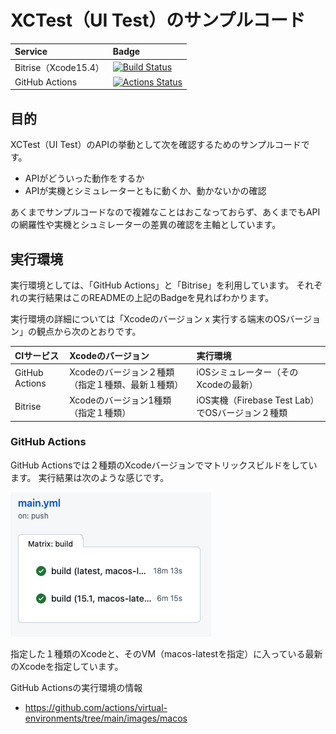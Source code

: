 # XCTest（UI Test）のサンプルコード

|Service|Badge|
|:------|:-----|
|Bitrise（Xcode15.4）|[![Build Status](https://app.bitrise.io/app/1d858c8431aa217d/status.svg?token=GTEOmJjTXqa35KkrFfOXaA)](https://app.bitrise.io/app/1d858c8431aa217d)
|GitHub Actions|[![Actions Status](https://github.com/tarappo/ios_ui_test_sandbox/actions/workflows/main.yml/badge.svg)](https://github.com/tarappo/ios_ui_test_sandbox/actions)|

## 目的
XCTest（UI Test）のAPIの挙動として次を確認するためのサンプルコードです。

 - APIがどういった動作をするか
 - APIが実機とシミュレーターともに動くか、動かないかの確認

あくまでサンプルコードなので複雑なことはおこなっておらず、あくまでもAPIの網羅性や実機とシュミレーターの差異の確認を主軸としています。


## 実行環境
実行環境としては、「GitHub Actions」と「Bitrise」を利用しています。
それぞれの実行結果はこのREADMEの上記のBadgeを見ればわかります。

実行環境の詳細については「Xcodeのバージョン x 実行する端末のOSバージョン」の観点から次のとおりです。

|CIサービス|Xcodeのバージョン|実行環境|
|:-------|:------|:------|
|GitHub Actions|Xcodeのバージョン２種類（指定１種類、最新１種類）|iOSシミュレーター（そのXcodeの最新）|
|Bitrise|Xcodeのバージョン1種類（指定１種類）|iOS実機（Firebase Test Lab）でOSバージョン２種類|


### GitHub Actions
GitHub Actionsでは２種類のXcodeバージョンでマトリックスビルドをしています。
実行結果は次のような感じです。

![CIの実行例](./doc/image/github_actions.png "実行例")

指定した１種類のXcodeと、そのVM（macos-latestを指定）に入っている最新のXcodeを指定しています。

GitHub Actionsの実行環境の情報

 - https://github.com/actions/virtual-environments/tree/main/images/macos

